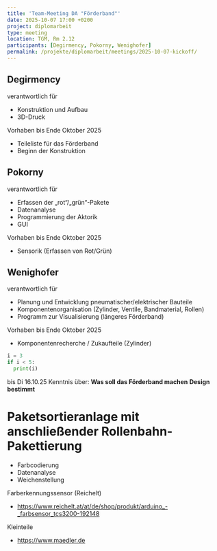 ```yaml
---
title: 'Team-Meeting DA "Förderband"'
date: 2025-10-07 17:00 +0200
project: diplomarbeit
type: meeting
location: TGM, Rm 2.12
participants: [Degirmency, Pokorny, Wenighofer]
permalink: /projekte/diplomarbeit/meetings/2025-10-07-kickoff/
---
```


## Degirmency
verantwortlich für 
- Konstruktion und Aufbau
- 3D-Druck

Vorhaben bis Ende Oktober 2025
- Teileliste für das Förderband
- Beginn der Konstruktion

## Pokorny
verantwortlich für 
- Erfassen der „rot“/„grün“-Pakete
- Datenanalyse
- Programmierung der Aktorik
- GUI

Vorhaben bis Ende Oktober 2025
- Sensorik (Erfassen von Rot/Grün)

## Wenighofer 
verantwortlich für 
- Planung und Entwicklung pneumatischer/elektrischer Bauteile 
- Komponentenorganisation (Zylinder, Ventile, Bandmaterial, Rollen) 
- Programm zur Visualisierung (längeres Förderband)

Vorhaben bis Ende Oktober 2025 
- Komponentenrecherche / Zukaufteile (Zylinder)

```python
i = 3
if i < 5:
  print(i)
```



bis Di 16.10.25 Kenntnis über:
**Was soll das Förderband machen**
**Design bestimmt**

# Paketsortieranlage mit anschließender Rollenbahn-Pakettierung
- Farbcodierung
- Datenanalyse
- Weichenstellung

Farberkennungssensor (Reichelt)
- https://www.reichelt.at/at/de/shop/produkt/arduino_-_farbsensor_tcs3200-192148

Kleinteile
- https://www.maedler.de
